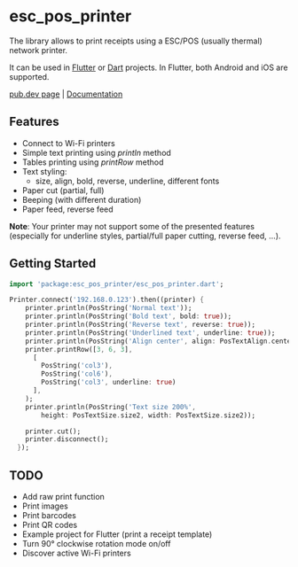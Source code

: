 # esc_pos_printer

The library allows to print receipts using a ESC/POS (usually thermal) network printer.

It can be used in [Flutter](https://flutter.dev/) or [Dart](https://dart.dev/) projects. In Flutter, both Android and iOS are supported.

[pub.dev page](https://pub.dev/packages/esc_pos_printer)
| [Documentation](https://pub.dev/documentation/esc_pos_printer/latest/)

## Features

* Connect to Wi-Fi printers
* Simple text printing using *println* method
* Tables printing using *printRow* method
* Text styling:
  * size, align, bold, reverse, underline, different fonts
* Paper cut (partial, full)
* Beeping (with different duration)
* Paper feed, reverse feed

**Note**: Your printer may not support some of the presented features (especially for underline styles, partial/full paper cutting, reverse feed, ...).

## Getting Started

```dart
import 'package:esc_pos_printer/esc_pos_printer.dart';

Printer.connect('192.168.0.123').then((printer) {
    printer.println(PosString('Normal text'));
    printer.println(PosString('Bold text', bold: true));
    printer.println(PosString('Reverse text', reverse: true));
    printer.println(PosString('Underlined text', underline: true));
    printer.println(PosString('Align center', align: PosTextAlign.center));
    printer.printRow([3, 6, 3],
      [
        PosString('col3'),
        PosString('col6'),
        PosString('col3', underline: true)
      ],
    );
    printer.println(PosString('Text size 200%',
        height: PosTextSize.size2, width: PosTextSize.size2));

    printer.cut();
    printer.disconnect();
  });
```

## TODO
* Add raw print function
* Print images
* Print barcodes
* Print QR codes
* Example project for Flutter (print a receipt template)
* Turn 90° clockwise rotation mode on/off
* Discover active Wi-Fi printers